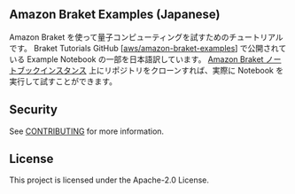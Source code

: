 ## Amazon Braket Examples (Japanese)

Amazon Braket を使って量子コンピューティングを試すためのチュートリアルです。
Braket Tutorials GitHub [[aws/amazon-braket-examples](https://github.com/aws/amazon-braket-examples)] で公開されている Example Notebook の一部を日本語訳しています。
[Amazon Braket ノートブックインスタンス](https://docs.aws.amazon.com/ja_jp/braket/latest/developerguide/braket-get-started-create-notebook.html) 上にリポジトリをクローンすれば、実際に Notebook を実行して試すことができます。

## Security

See [CONTRIBUTING](CONTRIBUTING.md#security-issue-notifications) for more information.

## License

This project is licensed under the Apache-2.0 License.

